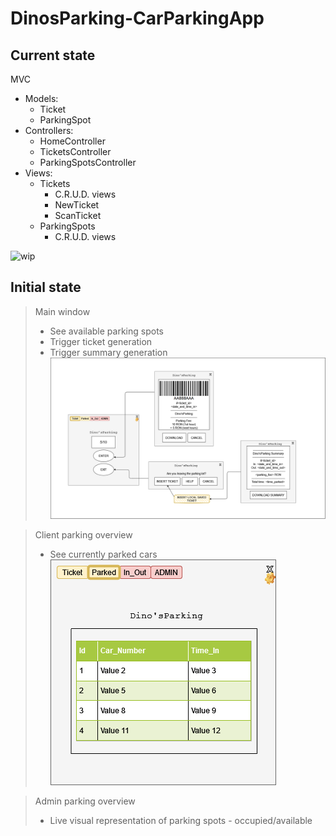 # DinosParking-CarParkingApp
## Current state
MVC
* Models:
  * Ticket
  * ParkingSpot
* Controllers:
  * HomeController
  * TicketsController
  * ParkingSpotsController
* Views:
  * Tickets
    * C.R.U.D. views
    * NewTicket
    * ScanTicket
  * ParkingSpots
    * C.R.U.D. views

![wip](assets/wip/1.png)

## Initial state
> Main window
> * See available parking spots
> * Trigger ticket generation
> * Trigger summary generation
![initial_sketch_1](assets/initial_sketch.drawio.png)

> Client parking overview
> * See currently parked cars
![initial_sketch_2](assets/initial_sketch2.drawio.png)

> Admin parking overview
> * Live visual representation of parking spots - occupied/available
